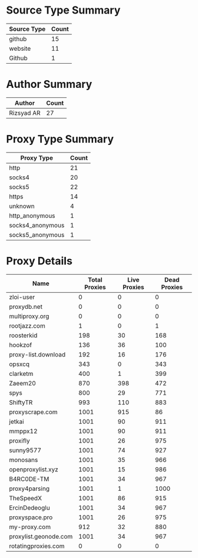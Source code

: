 # Source Type Summary

| Source Type | Count |
|-------------|-------|
| github | 15 |
| website | 11 |
| Github | 1 |


# Author Summary

| Author | Count |
|--------|-------|
| Rizsyad AR | 27 |


# Proxy Type Summary

| Proxy Type | Count |
|------------|-------|
| http | 21 |
| socks4 | 20 |
| socks5 | 22 |
| https | 14 |
| unknown | 4 |
| http_anonymous | 1 |
| socks4_anonymous | 1 |
| socks5_anonymous | 1 |


# Proxy Details

| Name | Total Proxies | Live Proxies | Dead Proxies |
|------|---------------|--------------|---------------|
| zloi-user | 0 | 0 | 0 |
| proxydb.net | 0 | 0 | 0 |
| multiproxy.org | 0 | 0 | 0 |
| rootjazz.com | 1 | 0 | 1 |
| roosterkid | 198 | 30 | 168 |
| hookzof | 136 | 36 | 100 |
| proxy-list.download | 192 | 16 | 176 |
| opsxcq | 343 | 0 | 343 |
| clarketm | 400 | 1 | 399 |
| Zaeem20 | 870 | 398 | 472 |
| spys | 800 | 29 | 771 |
| ShiftyTR | 993 | 110 | 883 |
| proxyscrape.com | 1001 | 915 | 86 |
| jetkai | 1001 | 90 | 911 |
| mmppx12 | 1001 | 90 | 911 |
| proxifly | 1001 | 26 | 975 |
| sunny9577 | 1001 | 74 | 927 |
| monosans | 1001 | 35 | 966 |
| openproxylist.xyz | 1001 | 15 | 986 |
| B4RC0DE-TM | 1001 | 34 | 967 |
| proxy4parsing | 1001 | 1 | 1000 |
| TheSpeedX | 1001 | 86 | 915 |
| ErcinDedeoglu | 1001 | 34 | 967 |
| proxyspace.pro | 1001 | 26 | 975 |
| my-proxy.com | 912 | 32 | 880 |
| proxylist.geonode.com | 1001 | 34 | 967 |
| rotatingproxies.com | 0 | 0 | 0 |
